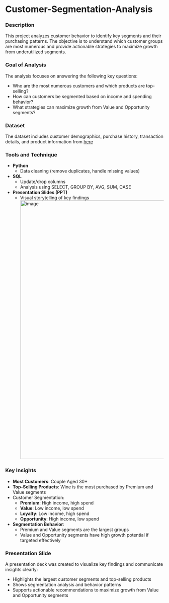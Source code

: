 # Customer-Segmentation-Analysis
### Description
This project analyzes customer behavior to identify key segments and their purchasing patterns. The objective is to understand which customer groups are most numerous and provide actionable strategies to maximize growth from underutilized segments.
### Goal of Analysis
The analysis focuses on answering the following key questions:
- Who are the most numerous customers and which products are top-selling?
- How can customers be segmented based on income and spending behavior?
- What strategies can maximize growth from Value and Opportunity segments?
### Dataset
The dataset includes customer demographics, purchase history, transaction details, and product information from [here](https://www.kaggle.com/datasets/imakash3011/customer-personality-analysis)
### Tools and Technique
-  **Python**
   - Data cleaning (remove duplicates, handle missing values)
-  **SQL**
   - Update/drop columns
   - Analysis using SELECT, GROUP BY, AVG, SUM, CASE
-  **Presentation Slides (PPT)**
   - Visual storytelling of key findings
     <img width="1452" height="823" alt="image" src="https://github.com/user-attachments/assets/4c59b697-f103-4897-80fc-8f9608be0966" />

### Key Insights
- **Most Customers**: Couple Aged 30+
- **Top-Selling Products**: Wine is the most purchased by Premium and Value segments
- Customer Segmentation:
  - **Premium**: High income, high spend
  - **Value**: Low income, low spend
  - **Loyalty**: Low income, high spend
  - **Opportunity**: High income, low spend
- **Segmentation Behavior**:
  - Premium and Value segments are the largest groups
  - Value and Opportunity segments have high growth potential if targeted effectively
### Presentation Slide
A presentation deck was created to visualize key findings and communicate insights clearly:
- Highlights the largest customer segments and top-selling products
- Shows segmentation analysis and behavior patterns
- Supports actionable recommendations to maximize growth from Value and Opportunity segments
